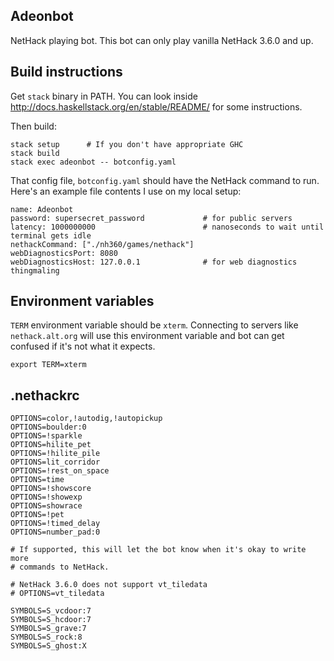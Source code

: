 Adeonbot
--------

NetHack playing bot. This bot can only play vanilla NetHack 3.6.0 and up.

Build instructions
------------------

Get `stack` binary in PATH. You can look inside
http://docs.haskellstack.org/en/stable/README/ for some instructions.

Then build:

    stack setup      # If you don't have appropriate GHC
    stack build
    stack exec adeonbot -- botconfig.yaml

That config file, `botconfig.yaml` should have the NetHack command to run.
Here's an example file contents I use on my local setup:

    name: Adeonbot
    password: supersecret_password             # for public servers
    latency: 1000000000                        # nanoseconds to wait until terminal gets idle
    nethackCommand: ["./nh360/games/nethack"]
    webDiagnosticsPort: 8080
    webDiagnosticsHost: 127.0.0.1              # for web diagnostics thingmaling

Environment variables
---------------------

`TERM` environment variable should be `xterm`. Connecting to servers like
`nethack.alt.org` will use this environment variable and bot can get confused
if it's not what it expects.

    export TERM=xterm

.nethackrc
----------

    OPTIONS=color,!autodig,!autopickup
    OPTIONS=boulder:0
    OPTIONS=!sparkle
    OPTIONS=hilite_pet
    OPTIONS=!hilite_pile
    OPTIONS=lit_corridor
    OPTIONS=!rest_on_space
    OPTIONS=time
    OPTIONS=!showscore
    OPTIONS=!showexp
    OPTIONS=showrace
    OPTIONS=!pet
    OPTIONS=!timed_delay
    OPTIONS=number_pad:0

    # If supported, this will let the bot know when it's okay to write more
    # commands to NetHack.

    # NetHack 3.6.0 does not support vt_tiledata
    # OPTIONS=vt_tiledata

    SYMBOLS=S_vcdoor:7
    SYMBOLS=S_hcdoor:7
    SYMBOLS=S_grave:7
    SYMBOLS=S_rock:8
    SYMBOLS=S_ghost:X

